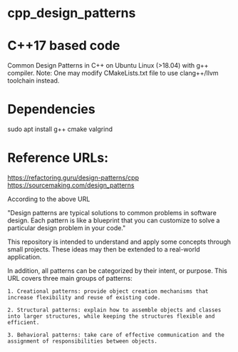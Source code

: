 # cpp_design_patterns

# C++17 based code
Common Design Patterns in C++ on Ubuntu Linux (>18.04) with g++ compiler.
Note: One may modify CMakeLists.txt file to use clang++/llvm toolchain instead.

# Dependencies
sudo apt install g++ cmake valgrind

# Reference URLs:

https://refactoring.guru/design-patterns/cpp
https://sourcemaking.com/design_patterns


According to the above URL 

"Design patterns are typical solutions to common problems in software design. Each pattern is like a blueprint that you can customize to solve a particular design problem in your code."

This repository is intended to understand and apply some concepts through small projects. These ideas may then be extended to a real-world application.


In addition, all patterns can be categorized by their intent, or purpose. This URL covers three main groups of patterns:

    1. Creational patterns: provide object creation mechanisms that increase flexibility and reuse of existing code.

    2. Structural patterns: explain how to assemble objects and classes into larger structures, while keeping the structures flexible and efficient.

    3. Behavioral patterns: take care of effective communication and the assignment of responsibilities between objects.
